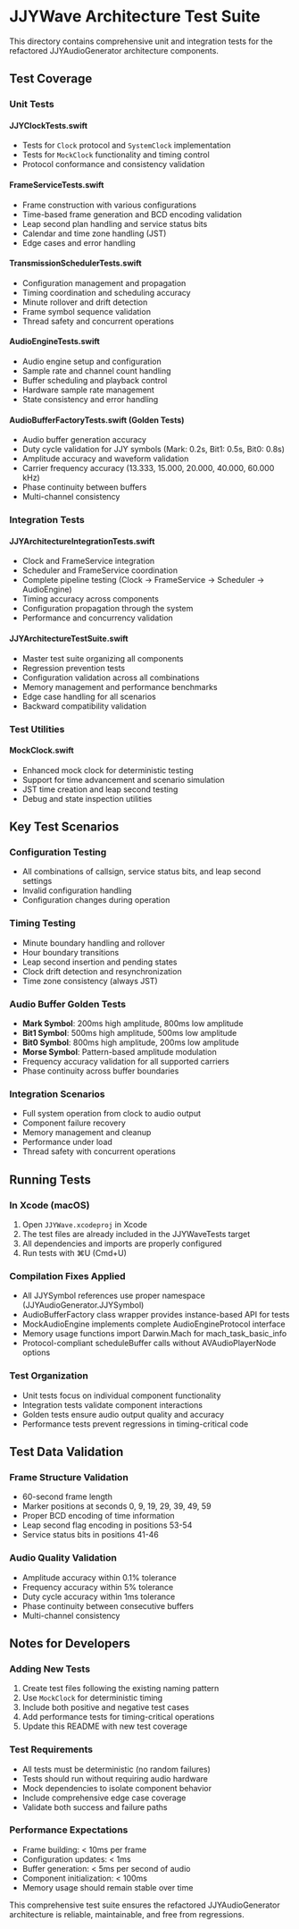 # JJYWave Architecture Test Suite

This directory contains comprehensive unit and integration tests for the refactored JJYAudioGenerator architecture components.

## Test Coverage

### Unit Tests

#### JJYClockTests.swift
- Tests for `Clock` protocol and `SystemClock` implementation
- Tests for `MockClock` functionality and timing control
- Protocol conformance and consistency validation

#### FrameServiceTests.swift
- Frame construction with various configurations
- Time-based frame generation and BCD encoding validation
- Leap second plan handling and service status bits
- Calendar and time zone handling (JST)
- Edge cases and error handling

#### TransmissionSchedulerTests.swift
- Configuration management and propagation
- Timing coordination and scheduling accuracy
- Minute rollover and drift detection
- Frame symbol sequence validation
- Thread safety and concurrent operations

#### AudioEngineTests.swift
- Audio engine setup and configuration
- Sample rate and channel count handling
- Buffer scheduling and playback control
- Hardware sample rate management
- State consistency and error handling

#### AudioBufferFactoryTests.swift (Golden Tests)
- Audio buffer generation accuracy
- Duty cycle validation for JJY symbols (Mark: 0.2s, Bit1: 0.5s, Bit0: 0.8s)
- Amplitude accuracy and waveform validation
- Carrier frequency accuracy (13.333, 15.000, 20.000, 40.000, 60.000 kHz)
- Phase continuity between buffers
- Multi-channel consistency

### Integration Tests

#### JJYArchitectureIntegrationTests.swift
- Clock and FrameService integration
- Scheduler and FrameService coordination
- Complete pipeline testing (Clock → FrameService → Scheduler → AudioEngine)
- Timing accuracy across components
- Configuration propagation through the system
- Performance and concurrency validation

#### JJYArchitectureTestSuite.swift
- Master test suite organizing all components
- Regression prevention tests
- Configuration validation across all combinations
- Memory management and performance benchmarks
- Edge case handling for all scenarios
- Backward compatibility validation

### Test Utilities

#### MockClock.swift
- Enhanced mock clock for deterministic testing
- Support for time advancement and scenario simulation
- JST time creation and leap second testing
- Debug and state inspection utilities

## Key Test Scenarios

### Configuration Testing
- All combinations of callsign, service status bits, and leap second settings
- Invalid configuration handling
- Configuration changes during operation

### Timing Testing
- Minute boundary handling and rollover
- Hour boundary transitions
- Leap second insertion and pending states
- Clock drift detection and resynchronization
- Time zone consistency (always JST)

### Audio Buffer Golden Tests
- **Mark Symbol**: 200ms high amplitude, 800ms low amplitude
- **Bit1 Symbol**: 500ms high amplitude, 500ms low amplitude  
- **Bit0 Symbol**: 800ms high amplitude, 200ms low amplitude
- **Morse Symbol**: Pattern-based amplitude modulation
- Frequency accuracy validation for all supported carriers
- Phase continuity across buffer boundaries

### Integration Scenarios
- Full system operation from clock to audio output
- Component failure recovery
- Memory management and cleanup
- Performance under load
- Thread safety with concurrent operations

## Running Tests

### In Xcode (macOS)
1. Open `JJYWave.xcodeproj` in Xcode
2. The test files are already included in the JJYWaveTests target
3. All dependencies and imports are properly configured
4. Run tests with ⌘U (Cmd+U)

### Compilation Fixes Applied
- All JJYSymbol references use proper namespace (JJYAudioGenerator.JJYSymbol)
- AudioBufferFactory class wrapper provides instance-based API for tests
- MockAudioEngine implements complete AudioEngineProtocol interface
- Memory usage functions import Darwin.Mach for mach_task_basic_info
- Protocol-compliant scheduleBuffer calls without AVAudioPlayerNode options

### Test Organization
- Unit tests focus on individual component functionality
- Integration tests validate component interactions
- Golden tests ensure audio output quality and accuracy
- Performance tests prevent regressions in timing-critical code

## Test Data Validation

### Frame Structure Validation
- 60-second frame length
- Marker positions at seconds 0, 9, 19, 29, 39, 49, 59
- Proper BCD encoding of time information
- Leap second flag encoding in positions 53-54
- Service status bits in positions 41-46

### Audio Quality Validation
- Amplitude accuracy within 0.1% tolerance
- Frequency accuracy within 5% tolerance
- Duty cycle accuracy within 1ms tolerance
- Phase continuity between consecutive buffers
- Multi-channel consistency

## Notes for Developers

### Adding New Tests
1. Create test files following the existing naming pattern
2. Use `MockClock` for deterministic timing
3. Include both positive and negative test cases
4. Add performance tests for timing-critical operations
5. Update this README with new test coverage

### Test Requirements
- All tests must be deterministic (no random failures)
- Tests should run without requiring audio hardware
- Mock dependencies to isolate component behavior
- Include comprehensive edge case coverage
- Validate both success and failure paths

### Performance Expectations
- Frame building: < 10ms per frame
- Configuration updates: < 1ms
- Buffer generation: < 5ms per second of audio
- Component initialization: < 100ms
- Memory usage should remain stable over time

This comprehensive test suite ensures the refactored JJYAudioGenerator architecture is reliable, maintainable, and free from regressions.